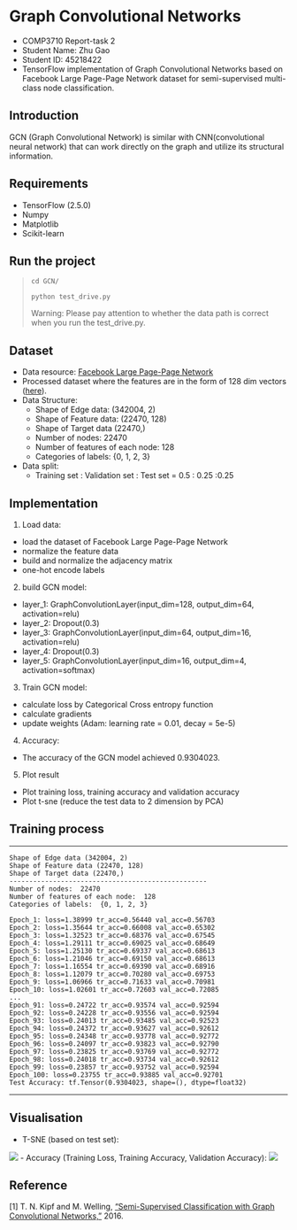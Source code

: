 # Graph Convolutional Networks


 - COMP3710 Report-task 2
 - Student Name: Zhu Gao
 - Student ID: 45218422
 - TensorFlow implementation of Graph Convolutional Networks based on Facebook Large Page-Page Network dataset for semi-supervised multi-class node classification.


## Introduction

GCN (Graph Convolutional Network) is similar with CNN(convolutional neural network) that can work directly on the graph and utilize its structural information. 



## Requirements

- TensorFlow (2.5.0)
- Numpy
- Matplotlib
- Scikit-learn

## Run the project

> <code>cd GCN/</code>
> 
> <code>python test_drive.py</code>
> <p>Warning: Please pay attention to whether the data path is correct when you run the test_drive.py.</p>

## Dataset
- Data resource: [Facebook Large Page-Page Network](https://snap.stanford.edu/data/facebook-large-page-page-network.html)
- Processed dataset where the features are in the form of 128 dim vectors ([here](https://graphmining.ai/datasets/ptg/facebook.npz)).
- Data Structure:
    - Shape of Edge data: (342004, 2)
    - Shape of Feature data: (22470, 128)
    - Shape of Target data (22470,)
    - Number of nodes:  22470
    - Number of features of each node: 128
    - Categories of labels: {0, 1, 2, 3}
- Data split: 
    - Training set : Validation set : Test set = 0.5 : 0.25 :0.25

## Implementation 

1. Load data:

- load the dataset of Facebook Large Page-Page Network
- normalize the feature data
- build and normalize the adjacency matrix
- one-hot encode labels  

2. build GCN model: 

- layer_1: GraphConvolutionLayer(input_dim=128, output_dim=64, activation=relu)
- layer_2: Dropout(0.3)
- layer_3: GraphConvolutionLayer(input_dim=64, output_dim=16, activation=relu)
- layer_4: Dropout(0.3)
- layer_5: GraphConvolutionLayer(input_dim=16, output_dim=4, activation=softmax)

3. Train GCN model:

- calculate loss by Categorical Cross entropy function
- calculate gradients
- update weights (Adam: learning rate = 0.01, decay = 5e-5)

4. Accuracy:

- The accuracy of the GCN model achieved 0.9304023.
    
5. Plot result

- Plot training loss, training accuracy and validation accuracy
- Plot t-sne (reduce the test data to 2 dimension by PCA)

## Training process

_________________
```
Shape of Edge data (342004, 2)
Shape of Feature data (22470, 128)
Shape of Target data (22470,)
--------------------------------------------------
Number of nodes:  22470
Number of features of each node:  128
Categories of labels:  {0, 1, 2, 3}

Epoch_1: loss=1.38999 tr_acc=0.56440 val_acc=0.56703
Epoch_2: loss=1.35644 tr_acc=0.66008 val_acc=0.65302
Epoch_3: loss=1.32523 tr_acc=0.68376 val_acc=0.67545
Epoch_4: loss=1.29111 tr_acc=0.69025 val_acc=0.68649
Epoch_5: loss=1.25130 tr_acc=0.69337 val_acc=0.68613
Epoch_6: loss=1.21046 tr_acc=0.69150 val_acc=0.68613
Epoch_7: loss=1.16554 tr_acc=0.69390 val_acc=0.68916
Epoch_8: loss=1.12079 tr_acc=0.70280 val_acc=0.69753
Epoch_9: loss=1.06966 tr_acc=0.71633 val_acc=0.70981
Epoch_10: loss=1.02601 tr_acc=0.72603 val_acc=0.72085
...
Epoch_91: loss=0.24722 tr_acc=0.93574 val_acc=0.92594
Epoch_92: loss=0.24228 tr_acc=0.93556 val_acc=0.92594
Epoch_93: loss=0.24013 tr_acc=0.93485 val_acc=0.92523
Epoch_94: loss=0.24372 tr_acc=0.93627 val_acc=0.92612
Epoch_95: loss=0.24348 tr_acc=0.93778 val_acc=0.92772
Epoch_96: loss=0.24097 tr_acc=0.93823 val_acc=0.92790
Epoch_97: loss=0.23825 tr_acc=0.93769 val_acc=0.92772
Epoch_98: loss=0.24018 tr_acc=0.93734 val_acc=0.92612
Epoch_99: loss=0.23857 tr_acc=0.93752 val_acc=0.92594
Epoch_100: loss=0.23755 tr_acc=0.93885 val_acc=0.92701
Test Accuracy: tf.Tensor(0.9304023, shape=(), dtype=float32)
```
_________________

## Visualisation

- T-SNE (based on test set):
<img src="https://github.com/SteveInUQ/PatternFlow/blob/topic-recognition/recognition/s4521842_GCN/GCN/image/t-sne.png?raw=true">
- Accuracy (Training Loss, Training Accuracy, Validation Accuracy):
<img src="https://github.com/SteveInUQ/PatternFlow/blob/topic-recognition/recognition/s4521842_GCN/GCN/image/GCN_history.png?raw=true">

## Reference

[1] T. N. Kipf and M. Welling, [“Semi-Supervised Classification with Graph Convolutional Networks,”](http://arxiv.org/abs/1609.02907) 2016.


```python

```

